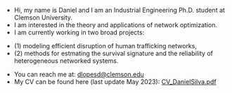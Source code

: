 - Hi, my name is Daniel and I am an Industrial Engineering Ph.D. student at Clemson University.
- I am interested in the theory and applications of network optimization.
- I am currently working in two broad projects: 
*   (1) modeling efficient disruption of human trafficking networks, 
*   (2) methods for estmating the survival signature and the reliability of heterogeneous networked systems.

- You can reach me at: dlopesd@clemson.edu
- My CV can be found here (last update May 2023): [CV_DanielSilva.pdf](https://github.com/dblsBR/dblsBR/blob/f6c731e6d2e708cf9b261397caec8804a5c434ab/CV_DanielSilva.pdf)

<!---
dblsBR/dblsBR is a ✨ special ✨ repository because its `README.md` (this file) appears on your GitHub profile.
You can click the Preview link to take a look at your changes.
--->

